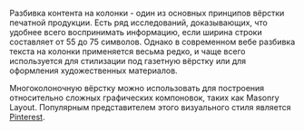 Разбивка контента на колонки - один из основных принципов вёрстки печатной продукции. Есть ряд исследований, доказывающих, что удобнее всего воспринимать информацию, если ширина строки составляет от 55 до 75 символов. Однако в современном вебе разбивка текста на колонки применяется весьма редко, и чаще всего используется для стилизации под газетную вёрстку или для оформления художественных материалов.

Многоколоночную вёрстку можно использовать для построения относительно сложных графических компоновок, таких как Masonry Layout. Популярным представителем этого визуального стиля является [Pinterest](https://www.pinterest.ru/).
